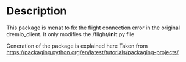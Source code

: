 # Description

This package is menat to fix the flight connection error in the 
original dremio_client. It only modifies the \/flight/__init__.py file

Generation of the package is explained here
Taken from https://packaging.python.org/en/latest/tutorials/packaging-projects/

